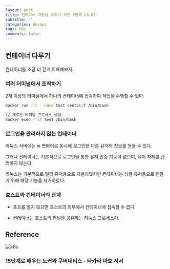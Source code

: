 ```yaml
---
layout: post
title: 컨테이너 개발을 익히기 위한 5단계 Ch.02
subtitle: ''
categories: devops
tags: k8s
comments: false
---
```


## 컨테이너 다루기

컨테이너를 조금 더 깊게 이해해보자.

### 여러 터미널에서 조작하기

2개 이상의 터미널에서 하나의 컨테이너에 접속하여 작업을 수행할 수 있다.

```bash
docker run -it --name test centos:7 /bin/bash
```

```bash
// 새로운 터미널 프로세스 생성
docker exec --it test /bin/bash
```

### 로그인을 관리하지 않는 컨테이너

리눅스 서버에는 w 명령어로 동시에 로그인한 다른 유저의 정보를 얻을 수 있다.

그러나 컨테이너는 기본적으로 로그인을 통한 유저 인증 기능이 없으며, 유저 자체를 관리하지 않는다.

리눅스는 기본적으로 멀티 유저용으로 개발되었지만 컨테이너는 싱글 유저용으로 만들기 위해 해당 기능을 제거하였다.

### 호스트와 컨테이너의 관계

- 포트를 열지 않으면 호스트의 외부에서 컨테이너에 접속할 수 없다.

- 컨테이너는 호스트의 커널을 공유하는 리눅스 프로세스다.

## Reference

![k8s](https://user-images.githubusercontent.com/43809168/101032998-6684c380-35bd-11eb-8ba7-a784fd46b37a.png)

### 15단계로 배우는 도커와 쿠버네티스 - 타카라 마호 저서
